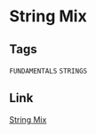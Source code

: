 # String Mix


## Tags

`FUNDAMENTALS` `STRINGS`

## Link

[String Mix](https://www.codewars.com/kata/5629db57620258aa9d000014)